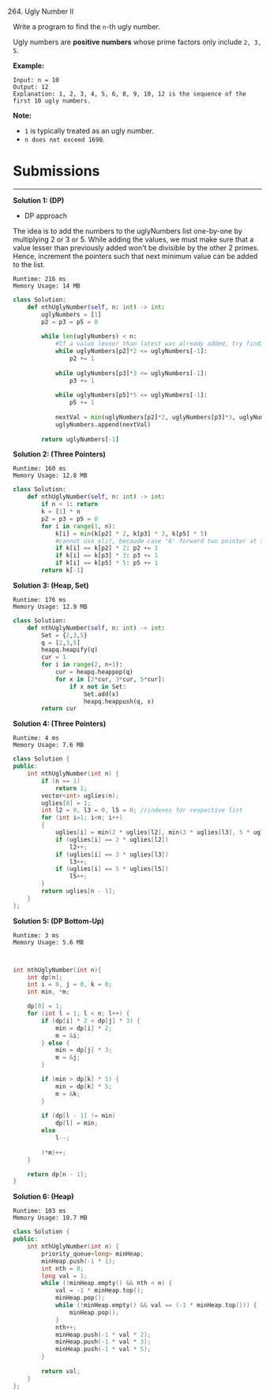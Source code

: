 264. Ugly Number II

Write a program to find the `n`-th ugly number.

Ugly numbers are **positive numbers** whose prime factors only include `2, 3, 5`. 

**Example:**
```
Input: n = 10
Output: 12
Explanation: 1, 2, 3, 4, 5, 6, 8, 9, 10, 12 is the sequence of the first 10 ugly numbers.
```

**Note:**  

* `1` is typically treated as an ugly number.
* `n does not exceed 1690`.

# Submissions
---
**Solution 1: (DP)**

* DP approach

The idea is to add the numbers to the uglyNumbers list one-by-one by multiplying 2 or 3 or 5. While adding the values, we must make sure that a value lesser than previously added won't be divisible by the other 2 primes. Hence, increment the pointers such that next minimum value can be added to the list.

```
Runtime: 216 ms
Memory Usage: 14 MB
```
```python
class Solution:
    def nthUglyNumber(self, n: int) -> int:
        uglyNumbers = [1]
        p2 = p3 = p5 = 0
        
        while len(uglyNumbers) < n:
            #If a value lesser than latest was already added, try finding next least value.
            while uglyNumbers[p2]*2 <= uglyNumbers[-1]:
                p2 += 1
            
            while uglyNumbers[p3]*3 <= uglyNumbers[-1]:
                p3 += 1
            
            while uglyNumbers[p5]*5 <= uglyNumbers[-1]:
                p5 += 1
            
            nextVal = min(uglyNumbers[p2]*2, uglyNumbers[p3]*3, uglyNumbers[p5]*5)
            uglyNumbers.append(nextVal)
        
        return uglyNumbers[-1]
```

**Solution 2: (Three Pointers)**
```
Runtime: 160 ms
Memory Usage: 12.8 MB
```
```python
class Solution:
    def nthUglyNumber(self, n: int) -> int:
        if n < 1: return 
        k = [1] * n
        p2 = p3 = p5 = 0
        for i in range(1, n):
            k[i] = min(k[p2] * 2, k[p3] * 3, k[p5] * 5)
            #cannot use elif, becaude case '6' forward two pointer at the same time, '30' forward all pointer
            if k[i] == k[p2] * 2: p2 += 1
            if k[i] == k[p3] * 3: p3 += 1
            if k[i] == k[p5] * 5: p5 += 1
        return k[-1]
```

**Solution 3: (Heap, Set)**
```
Runtime: 176 ms
Memory Usage: 12.9 MB
```
```python
class Solution:
    def nthUglyNumber(self, n: int) -> int:
        Set = {2,3,5}
        q = [2,3,5]
        heapq.heapify(q)
        cur = 1
        for i in range(2, n+1):
            cur = heapq.heappop(q)
            for x in [2*cur, 3*cur, 5*cur]:
                if x not in Set:
                    Set.add(x)
                    heapq.heappush(q, x)
        return cur
```

**Solution 4: (Three Pointers)**
```
Runtime: 4 ms
Memory Usage: 7.6 MB
```
```c++
class Solution {
public:
    int nthUglyNumber(int n) {
        if (n == 1)
            return 1;
        vector<int> uglies(n);
        uglies[0] = 1;
        int l2 = 0, l3 = 0, l5 = 0; //indexes for respective list
        for (int i=1; i<n; i++)
        {
            uglies[i] = min(2 * uglies[l2], min(3 * uglies[l3], 5 * uglies[l5]));
            if (uglies[i] == 2 * uglies[l2])
                l2++;
            if (uglies[i] == 3 * uglies[l3])
                l3++;
            if (uglies[i] == 5 * uglies[l5])
                l5++;
        }
        return uglies[n - 1];
    }
};
```

**Solution 5: (DP Bottom-Up)**
```
Runtime: 3 ms
Memory Usage: 5.6 MB
```
```c


int nthUglyNumber(int n){
    int dp[n];
    int i = 0, j = 0, k = 0;
    int min, *m;

    dp[0] = 1;
    for (int l = 1; l < n; l++) {
        if (dp[i] * 2 < dp[j] * 3) {
            min = dp[i] * 2;
            m = &i;
        } else {
            min = dp[j] * 3;
            m = &j;
        }

        if (min > dp[k] * 5) {
            min = dp[k] * 5;
            m = &k;
        }
        
        if (dp[l - 1] != min)
            dp[l] = min;
        else
            l--;
        
        (*m)++;
    }

    return dp[n - 1];
}
```

**Solution 6: (Heap)**
```
Runtime: 103 ms
Memory Usage: 10.7 MB
```
```c++
class Solution {
public:
    int nthUglyNumber(int n) {
        priority_queue<long> minHeap;
        minHeap.push(-1 * 1);
        int nth = 0;
        long val = 1;
        while (!minHeap.empty() && nth < n) {
            val = -1 * minHeap.top();
            minHeap.pop();
            while (!minHeap.empty() && val == (-1 * minHeap.top())) {
                minHeap.pop();
            }
            nth++;
            minHeap.push(-1 * val * 2);
            minHeap.push(-1 * val * 3);
            minHeap.push(-1 * val * 5);
        }
        
        return val;
    }
};
```

